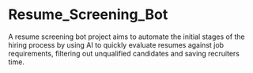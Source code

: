 # Resume_Screening_Bot
A resume screening bot project aims to automate the initial stages of the hiring process by using AI to quickly evaluate resumes against job requirements, filtering out unqualified candidates and saving recruiters time.
